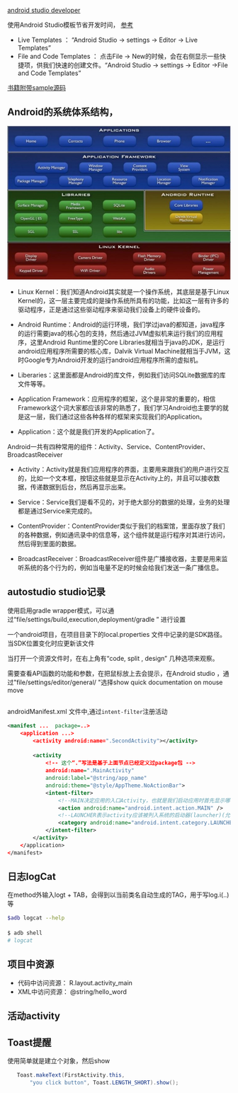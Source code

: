 
[android studio developer](https://developer.android.google.cn/studio/command-line/logcat)

使用Android Studio模板节省开发时间， [参考](https://riggaroo.co.za/custom-file-templates-android-studio/)

- Live Templates ： “Android Studio -> settings -> Editor -> Live Templates”
- File and Code Templates ： 点击File -> New的时候，会在右侧显示一些快捷项，供我们快速的创建文件。“Android Studio -> settings -> Editor ->File and Code Templates”

[书籍附带sample源码](https://github.com/guolindev/booksource)

## Android的系统体系结构，

![示意图](image/Android系统体系结构.jpg)

- Linux Kernel：我们知道Android其实就是一个操作系统，其底层是基于Linux Kernel的，这一层主要完成的是操作系统所具有的功能，比如这一层有许多的驱动程序，正是通过这些驱动程序来驱动我们设备上的硬件设备的。

- Android Runtime：Android的运行环境，我们学过java的都知道，java程序的运行需要java的核心包的支持，然后通过JVM虚拟机来运行我们的应用程序，这里Android Runtime里的Core Libraries就相当于java的JDK，是运行android应用程序所需要的核心库，Dalvik Virtual Machine就相当于JVM，这时Google专为Android开发的运行android应用程序所需的虚拟机。

- Liberaries：这里面都是Android的库文件，例如我们访问SQLite数据库的库文件等等。

- Application Framework：应用程序的框架，这个是非常的重要的，相信Framework这个词大家都应该非常的熟悉了，我们学习Android也主要学的就是这一层，我们通过这些各种各样的框架来实现我们的Application。

- Application：这个就是我们开发的Application了。

Android一共有四种常用的组件：Activity、Service、ContentProvider、BroadcastReceiver

- Activity：Activity就是我们应用程序的界面，主要用来跟我们的用户进行交互的，比如一个文本框，按钮这些就是显示在Activity上的，并且可以接收数据，传递数据到后台，然后再显示出来。

- Service：Service我们是看不见的，对于绝大部分的数据的处理，业务的处理都是通过Service来完成的。

- ContentProvider：ContentProvider类似于我们的档案馆，里面存放了我们的各种数据，例如通讯录中的信息等，这个组件就是运行程序对其进行访问，然后得到里面的数据。

- BroadcastReceiver：BroadcastReceiver组件是广播接收器，主要是用来监听系统的各个行为的，例如当电量不足的时候会给我们发送一条广播信息。

## autostudio studio记录

使用启用gradle wrapper模式，可以通过“file/settings/build,execution,deployment/gradle ” 进行设置

一个android项目，在项目目录下的local.properties 文件中记录的是SDK路径。当SDK位置变化时应更新该文件

当打开一个资源文件时，在右上角有“code, split , design” 几种选项来观察。

需要查看API函数的功能和参数，在把鼠标放上去会提示，在Android studio ，通过"file/settings/editor/general/ "选择show quick documentation on mouse move




## 

androidManifest.xml 文件中,通过`intent-filter`注册活动

```xml
<manifest ...  package=..>
    <application ...>
        <activity android:name=".SecondActivity"></activity>
        
        <activity
            <!-- 这个“.”写法是基于上面节点已经定义过package包 -->
            android:name=".MainActivity"
            android:label="@string/app_name"
            android:theme="@style/AppTheme.NoActionBar">
            <intent-filter>
                <!--MAIN决定应用的入口Activity，也就是我们启动应用时首先显示哪一个Activity-->
                <action android:name="android.intent.action.MAIN" />
                <!--LAUNCHER表示activity应该被列入系统的启动器(launcher)(允许用户启动它)。Launcher是安卓系统中的桌面启动器，是桌面UI的统称-->
                <category android:name="android.intent.category.LAUNCHER" />
            </intent-filter>
        </activity>
    </application>
</manifest>
```


## 日志logCat

在method外输入logt + TAB，会得到以当前类名自动生成的TAG，用于写log.i(..)等

```sh
$adb logcat --help

$ adb shell
# logcat
```

## 项目中资源

- 代码中访问资源： R.layout.activity_main
- XML中访问资源： @string/hello_word

## 活动activity


## Toast提醒

使用简单就是建立个对象，然后show

```java
   Toast.makeText(FirstActivity.this,
       "you click button", Toast.LENGTH_SHORT).show();
```                        


